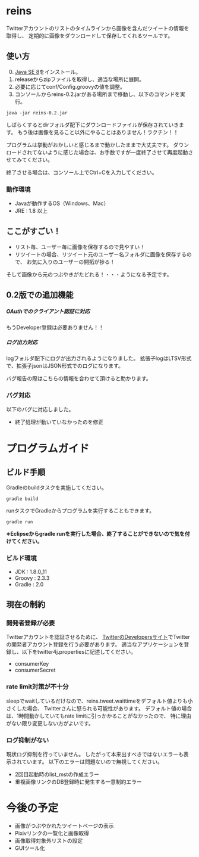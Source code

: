 # reins

Twitterアカウントのリストのタイムラインから画像を含んだツイートの情報を取得し、
定期的に画像をダウンロードして保存してくれるツールです。


## 使い方

0. [Java SE 8](http://www.oracle.com/technetwork/java/javase/downloads/index.html)をインストール。
1. releaseからzipファイルを取得し、適当な場所に展開。
2. 必要に応じてconf/Config.groovyの値を調整。
3. コンソールからreins-0.2.jarがある場所まで移動し、以下のコマンドを実行。
```
java -jar reins-0.2.jar
```

しばらくするとdirフォルダ配下にダウンロードファイルが保存されていきます。
もう後は画像を見ること以外にやることはありません！ラクチン！！

プログラムは挙動がおかしいと感じるまで動かしたままで大丈夫です。
ダウンロードされてないように感じた場合は、お手数ですが一度終了させて再度起動させてみてください。

終了させる場合は、コンソール上でCtrl+Cを入力してください。


### 動作環境

- Javaが動作するOS（Windows、Mac）
- JRE : 1.8 以上


## ここがすごい！

- リスト毎、ユーザー毎に画像を保存するので見やすい！
- リツイートの場合、リツイート元のユーザー名フォルダに画像を保存するので、
お気に入りのユーザーの開拓が捗る！

そして画像から元のつぶやきがたどれる！・・・ようになる予定です。

## 0.2版での追加機能

##### OAuthでのクライアント認証に対応
もうDeveloper登録は必要ありません！！

##### ログ出力対応
logフォルダ配下にログが出力されるようになりました。
拡張子logはLTSV形式で、拡張子jsonはJSON形式でのログになります。

バグ報告の際はこちらの情報を合わせて頂けると助かります。



### バグ対応
以下のバグに対応しました。
- 終了処理が動いていなかったのを修正


# プログラムガイド

## ビルド手順

Gradleのbuildタスクを実施してください。

    gradle build

runタスクでGradleからプログラムを実行することもできます。

    gradle run

**※Eclipseからgradle runを実行した場合、終了することができないので気を付けてください。**

### ビルド環境

- JDK : 1.8.0_11
- Groovy : 2.3.3
- Gradle : 2.0



## 現在の制約

### 開発者登録が必要
Twitterアカウントを認証させるために、
[TwitterのDevelopersサイト](https://dev.twitter.com/)でTwitterの開発者アカウント登録を行う必要があります。
適当なアプリケーションを登録し、以下をtwitter4j.propertiesに記述してください。

- consumerKey
- consumerSecret


### rate limit対策が不十分

sleepでwaitしているだけなので、reins.tweet.waittimeをデフォルト値よりも小さくした場合、
Twitterさんに怒られる可能性があります。
デフォルト値の場合は、1時間動かしていてもrate limitに引っかかることがなかったので、
特に理由がない限り変更しない方がよいです。

### ログ抑制がない

現状ログ抑制を行っていません。
したがって本来出すべきではないエラーも表示されています。
以下のエラーは問題ないので無視してください。

- 2回目起動時のlist_mstの作成エラー
- 重複画像リンクのDB登録時に発生する一意制約エラー



# 今後の予定

- 画像がつぶやかれたツイートページの表示
- Pixivリンクの一覧化と画像取得
- 画像取得対象外リストの設定
- GUIツール化
